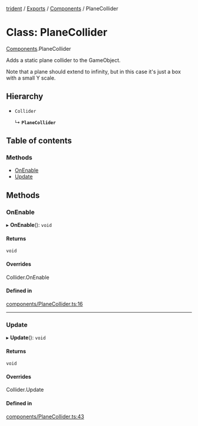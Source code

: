[trident](../README.md) / [Exports](../modules.md) / [Components](../modules/Components.md) / PlaneCollider

# Class: PlaneCollider

[Components](../modules/Components.md).PlaneCollider

Adds a static plane collider to the GameObject.

Note that a plane should extend to infinity, but in this case it's just a box with a small Y scale.

## Hierarchy

- `Collider`

  ↳ **`PlaneCollider`**

## Table of contents

### Methods

- [OnEnable](Components.PlaneCollider.md#onenable)
- [Update](Components.PlaneCollider.md#update)

## Methods

### OnEnable

▸ **OnEnable**(): `void`

#### Returns

`void`

#### Overrides

Collider.OnEnable

#### Defined in

[components/PlaneCollider.ts:16](https://github.com/AIFanatic/Trident/blob/c17be51/src/components/PlaneCollider.ts#L16)

___

### Update

▸ **Update**(): `void`

#### Returns

`void`

#### Overrides

Collider.Update

#### Defined in

[components/PlaneCollider.ts:43](https://github.com/AIFanatic/Trident/blob/c17be51/src/components/PlaneCollider.ts#L43)
